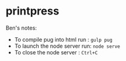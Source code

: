 # printpress

Ben's notes:

+ To compile pug into html run : `gulp pug`
+ To launch the node server run: `node serve`
+ To close the node server : `Ctrl+C`